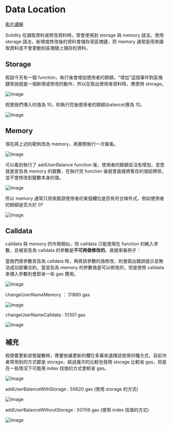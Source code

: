 # Data Location

[影片講解](https://youtu.be/T2D3OBRR4zY)

Solidity 在讀取資料或修改資料時，常會使用到 storage 與 memory 語法，使用 storage 語法，新增或修改後的資料會儲存至區塊鏈，而 memory 通常是用來讀取資料並不會更動到區塊鏈上儲存的資料。

## Storage

假設今天有一個 function，執行後會增加使用者的餘額，"增加"這個事件對區塊鏈來說就是一個新增或修改的動作，所以在取出使用者資料時，應使用 storage。

![Image](https://i.imgur.com/PS71xTe.png)

假使我們傳入的值為 10，則執行完後使用者的餘額(balance)應為 10。

![Image](https://i.imgur.com/fToHGoS.png)

## Memory

現在將上述的範例改為 memory，再實際執行一次看看。

![Image](https://i.imgur.com/7Gd52UT.png)

可以看到執行了 addUserBalance function 後，使用者的餘額並沒有增加，意思就是宣告為 memory 的變數，在執行完 function 後就會直接將暫存的值給移除，並不會修改到變數本身的值。

![Image](https://i.imgur.com/vNoz0lW.png)

所以 memory 通常只用來驗證使用者的某個欄位是否有符合條件式，例如使用者的餘額是否大於 0?

![Image](https://i.imgur.com/pIiyW4v.png)

## Calldata

calldata 與 memory 的作用相似，但 calldata 只能使用在 function 的輸入參數，且被宣告為 calldata 的參數是**不可再做修改的**，直接來看例子：

當我們將參數宣告為 calldata 時，再將該參數的值修改，則會跳出錯誤提示並無法成功部署合約，當宣告為 memory 的參數值是可以修改的，但是使用 calldata 來傳入參數則會節省一些 gas 費用。

![Image](https://i.imgur.com/alsZLXD.png)

changeUserNameMemory ： 51880 gas

![Image](https://i.imgur.com/oLAw4z8.png)

changeUserNameCalldata : 51301 gas

![Image](https://i.imgur.com/LE8jZKk.png)

## 補充

假使要更新狀態變數時，應要依據更新的欄位多寡來選擇該使用何種方式，目前作者常用到的方式都是 storage，經過幾次的比較也發現 storage 比較省 gas，但是在一些情況下可能用 index 找值的方式會較省 gas。

![Image](https://i.imgur.com/bl83R9S.png)

addUserBalanceWithStorage : 50620 gas (使用 storage 的方式)

![Image](https://i.imgur.com/z03HZYo.png)

addUserBalanceWithoutStorage : 50706 gas (使用 index 找值的方式)

![Image](https://i.imgur.com/MILS55i.png)
